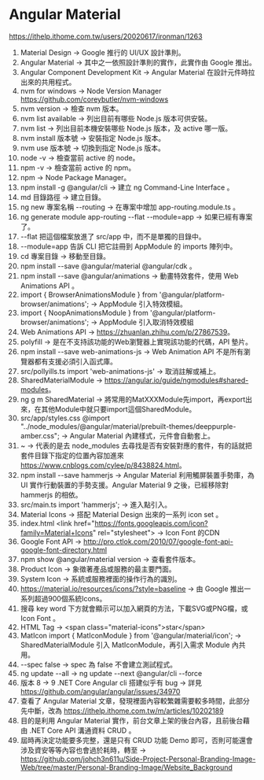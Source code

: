 # Angular Material

<https://ithelp.ithome.com.tw/users/20020617/ironman/1263>

1. Material Design -> Google 推行的 UI/UX 設計準則。
2. Angular Material -> 其中之一依照設計準則的實作，此實作由 Google 推出。
3. Angular Component Development Kit -> Angular Material 在設計元件時拉出來的共用程式。
4. nvm for windows -> Node Version Manager <https://github.com/coreybutler/nvm-windows>
5. nvm version -> 檢查 nvm 版本。
6. nvm list available -> 列出目前有哪些 Node.js 版本可供安裝。
7. nvm list -> 列出目前本機安裝哪些 Node.js 版本，及 active 哪一版。
8. nvm install 版本號 -> 安裝指定 Node.js 版本。
9. nvm use 版本號 -> 切換到指定 Node.js 版本。
10. node -v -> 檢查當前 active 的 node。
11. npm -v -> 檢查當前 active 的 npm。
12. npm -> Node Package Manager。
13. npm install -g @angular/cli -> 建立 ng Command-Line Interface 。
14. md 目錄路徑 -> 建立目錄。
15. ng new 專案名稱 --routing -> 在專案中增加 app-routing.module.ts 。
16. ng generate module app-routing --flat --module=app -> 如果已經有專案了。
17. --flat 把這個檔案放進了 src/app 中，而不是單獨的目錄中。
18. --module=app 告訴 CLI 把它註冊到 AppModule 的 imports 陣列中。
19. cd 專案目錄 -> 移動至目錄。
20. npm install --save @angular/material @angular/cdk 。
21. npm install --save @angular/animations -> 動畫特效套件，使用 Web Animations API 。
22. import { BrowserAnimationsModule } from '@angular/platform-browser/animations'; -> AppModule 引入特效模組。
23. import { NoopAnimationsModule } from '@angular/platform-browser/animations'; -> AppModule 引入取消特效模組
24. Web Animations API -> <https://zhuanlan.zhihu.com/p/27867539>。
25. polyfill -> 是在不支持該功能的Web瀏覽器上實現該功能的代碼，API 墊片。
26. npm install --save web-animations-js -> Web Animation API 不是所有瀏覽器都有支援必須引入函式庫。
27. src/pollyills.ts import 'web-animations-js' -> 取消註解或補上。
28. SharedMaterialModule -> <https://angular.io/guide/ngmodules#shared-modules>。
29. ng g m SharedMaterial -> 將常用的MatXXXModule先import，再export出來，在其他Module中就只要import這個SharedModule。
30. src/app/styles.css  @import "../node_modules/@angular/material/prebuilt-themes/deeppurple-amber.css"; -> Angular Material 內建樣式，元件會自動套上。
31. ~ -> 代表的是去 node_modules 去尋找是否有安裝對應的套件，有的話就把套件目錄下指定的位置內容加進來 <https://www.cnblogs.com/cylee/p/8438824.html>。
32. npm install --save hammerjs -> Angular Material 利用觸屏裝置手勢庫，為 UI 實作行動裝置的手勢支援。Angular Material 9 之後，已經移除對 hammerjs 的相依。
33. src/main.ts import 'hammerjs'; -> 進入點引入。
34. Material Icons -> 搭配 Material Design 出來的一系列 icon set 。
35. index.html &lt;link href="<https://fonts.googleapis.com/icon?family=Material+Icons>" rel="stylesheet"> -> Icon Font 的CDN
36. Google Font API -> <http://pro.ctlok.com/2010/07/google-font-api-google-font-directory.html>
37. npm show @angular/material version -> 查看套件版本。
38. Product Icon -> 象徵著產品或服務的最主要門面。
39. System Icon -> 系統或服務裡面的操作行為的識別。
40. <https://material.io/resources/icons/?style=baseline> -> 由 Google 推出一系列超過900個系統Icons。
41. 搜尋 key word 下方就會顯示可以加入網頁的方法，下載SVG或PNG檔，或 Icon Font 。
42. HTML Tag -> &lt;span class="material-icons">star&lt;/span>
43. MatIcon import { MatIconModule } from '@angular/material/icon'; -> SharedMaterialModule 引入 MatIconModule，再引入需求 Module 內共用。
44. --spec false -> spec 為 false 不會建立測試程式。
45. ng update --all -> ng update --next @angular/cli --force
46. 版本 8 -> 9 .NET Core Angular cli 搭建似乎有 bug -> 詳見 <https://github.com/angular/angular/issues/34970>
47. 查看了 Angular Material 文章，發現裡面內容較繁雜需要較多時間，此部分先中斷，改為 <https://ithelp.ithome.com.tw/m/articles/10202189>
48. 目的是利用 Angular Material 實作，前台文章上架的後台內容，且前後台藉由 .NET Core API 溝通資料 CRUD 。
49. 屆時再決定功能要多完整，還是只有 CRUD 功能 Demo 即可，否則可能還會涉及資安等等內容也會過於耗時，轉至 -> <https://github.com/johch3n611u/Side-Project-Personal-Branding-Image-Web/tree/master/Personal-Branding-Image/Website_Background>
